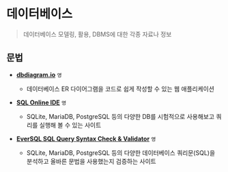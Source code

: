 # 데이터베이스

> 데이터베이스 모델링, 활용, DBMS에 대한 각종 자료나 정보

## 문법

- **[dbdiagram.io](https://dbdiagram.io)** `영`

  - 데이터베이스 ER 다이어그램을 코드로 쉽게 작성할 수 있는 웹 애플리케이션

- **[SQL Online IDE](https://sqliteonline.com)** `영`

  - SQLite, MariaDB, PostgreSQL 등의 다양한 DB를 시험적으로 사용해보고 쿼리를 실행해 볼 수 있는 사이트

- **[EverSQL SQL Query Syntax Check & Validator](https://www.eversql.com/sql-syntax-check-validator)** `영`

  - SQLite, MariaDB, PostgreSQL 등의 다양한 데이터베이스 쿼리문(SQL)을 분석하고 올바른 문법을 사용했는지 검증하는 사이트
